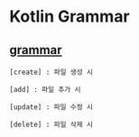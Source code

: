# Kotlin Grammar

## [grammar](https://github.com/sinbee0402/Kotlin/tree/grammar/app/src/main/java/com/example/kotlin)

    [create] : 파일 생성 시
    
    [add] : 파일 추가 시
    
    [update] : 파일 수정 시
    
    [delete] : 파일 삭제 시
